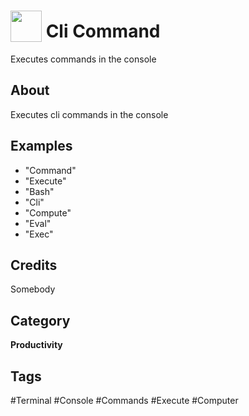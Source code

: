 # <img src="https://raw.githack.com/FortAwesome/Font-Awesome/master/svgs/solid/terminal.svg" card_color="#F1F3F4" width="50" height="50" style="vertical-align:bottom"/> Cli Command
Executes commands in the console

## About
Executes cli commands in the console

## Examples
* "Command"
* "Execute"
* "Bash"
* "Cli"
* "Compute"
* "Eval"
* "Exec"

## Credits
Somebody

## Category
**Productivity**

## Tags
#Terminal
#Console
#Commands
#Execute
#Computer

